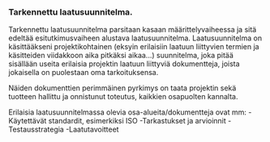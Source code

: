 ### Tarkennettu laatusuunnitelma.

Tarkennettu laatusuunnitelma parsitaan kasaan määrittelyvaiheessa ja sitä edeltää esitutkimusvaiheen alustava laatusuunnitelma. Laatusuunnitelma on käsittääkseni projektikohtainen (eksyin erilaisiin laatuun liittyvien termien ja käsitteiden viidakkoon aika pitkäksi aikaa...) suunnitelma, joka pitää sisällään useita erilaisia projektin laatuun liittyviä dokumentteja, joista jokaisella on puolestaan oma tarkoituksensa. 

Näiden dokumenttien perimmäinen pyrkimys on taata projektin sekä tuotteen hallittu ja onnistunut toteutus, kaikkien osapuolten kannalta. 

Erilaisia laatusuunnitelmassa olevia osa-alueita/dokumentteja ovat mm:
-Käytettävät standardit, esimerkiksi ISO
-Tarkastukset ja arvioinnit
-Testausstrategia
-Laatutavoitteet

